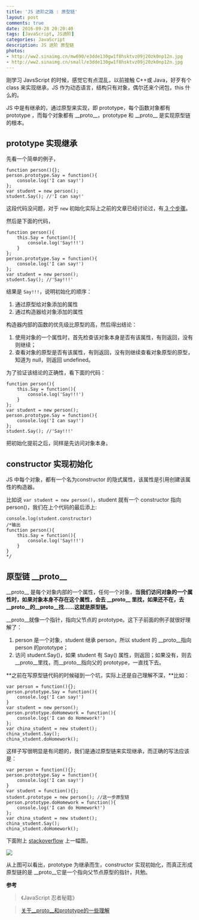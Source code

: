 ```yaml
---
title: 'JS 进阶之路 : 原型链'
layout: post
comments: true
date: 2016-09-28 20:20:40
tags: [JavaScript, JS进阶]
categories: JavaScript
description: JS 进阶 原型链
photos:
- http://ww2.sinaimg.cn/mw690/e3dde130gw1f8hsktvz09j20zk0np12n.jpg
- http://ww2.sinaimg.cn/small/e3dde130gw1f8hsktvz09j20zk0np12n.jpg
---
```

刚学习 JavsScript 的时候，感觉它有点混乱，以前接触 C++或 Java，好歹有个 class 来实现继承，JS 作为动态语言，结构只有对象，偶尔还来个闭包，this 什么的。

<!--more-->

JS 中是有继承的，通过原型来实现，即 prototype，每个函数对象都有 prototype ，而每个对象都有 \_\_proto\_\_，prototype 和 \_\_proto\_\_ 是实现原型链的根本。

## prototype 实现继承

先看一个简单的例子，

```
function person(){};
person.prototype.Say = function(){
	console.log('I can say!')
};
var student = new person();
student.Say(); //'I can say!'
```

这段代码没问题，对于 `new` 初始化实际上之前的文章已经讨论过，有[ 3 个步骤](http://yuren.space/blog/2016/09/24/%E9%97%AD%E5%8C%85/)。

然后是下面的代码，

```
function person(){
	this.Say = function(){
		console.log('Say!!!')
	}
};
person.prototype.Say = function(){
	console.log('I can say!')
};
var student = new person();
student.Say(); //'Say!!!'
```

结果是 `Say!!!`，说明初始化的顺序：

1. 通过原型给对象添加的属性
2. 通过构造器给对象添加的属性

构造器内部的函数的优先级比原型的高，然后得出结论：

1. 使用对象的一个属性时，首先检查该对象本身是否有该属性，有则返回，没有则继续；
2. 查看对象的原型是否有该属性，有则返回，没有则继续查看对象原型的原型，知道为 null，则返回 undefined。

为了验证该结论的正确性，看下面的代码：

```
function person(){
	this.Say = function(){
		console.log('Say!!!')
	}
};
var student = new person();
person.prototype.Say = function(){
	console.log('I can say!')
};
student.Say(); //'Say!!!'
```

把初始化提前之后，同样是先访问对象本身。

## constructor 实现初始化

JS 中每个对象，都有一个名为constructor 的隐式属性，该属性是引用创建该属性的构造器。

比如说 `var student = new person()`，student 就有一个 constructor 指向 person()，我们在上个代码的最后添上:

```
console.log(student.constructor)
/*输出
function person(){
	this.Say = function(){
		console.log('Say!!!')
	}
}
*/
```

## 原型链 \_\_proto\_\_

\_\_proto\_\_ 是每个对象内部的一个属性，任何一个对象，**当我们访问对象的一个属性时，如果对象本身不存在这个属性，会去 \_\_proto\_\_ 里找，如果还不在，去\_\_proto\_\_的\_\_proto\_\_找......这就是原型链。**

\_\_proto\_\_就像一个指针，指向父节点的 prototype。这下子前面的例子就很好理解了：

1. person 是一个对象，student 继承 person，所以 student 的 \_\_proto\_\_指向person 的prototype；
2. 访问 student.Say()，如果 student 有 Say() 属性，则返回；如果没有，则去\_\_proto\_\_里找，而\_\_proto\_\_指向父的 prototype，一直找下去。

**之前在写原型链代码的时候碰到一个坑，实际上还是自己理解不深，**比如：

```
var person = function(){};
person.prototype.Say = function(){
	console.log('I can say!')
}
var student = new person();
person.prototype.doHomework = function(){
	console.log('I can do Homework!')
};
var china_student = new student();
china_student.Say();
china_student.doHomework();
```

这样子写很明显是有问题的，我们是通过原型链来实现继承，而正确的写法应该是：

```
var person = function(){};
person.prototype.Say = function(){
	console.log('I can say!')
}
var student = function(){};
student.prototype = new person(); //这一步原型链
person.prototype.doHomework = function(){
	console.log('I can do Homework!')
};
var china_student = new student();
china_student.Say();
china_student.doHomework();
```

下面附上 [stackoverflow](http://stackoverflow.com/questions/650764/how-does-proto-differ-from-constructor-prototype) 上一幅图，

![](https://sfault-image.b0.upaiyun.com/87/be/87bedc7497759ef29844afab67f4c478_articlex)

从上图可以看出，prototype 为继承而生，constructor 实现初始化，而真正形成原型链的是 \_\_proto\_\_它是一个指向父节点原型的指针，共勉。

**参考**

>《JavaScript 忍者秘籍》

>[关于__proto__和prototype的一些理解](https://segmentfault.com/a/1190000006711220)